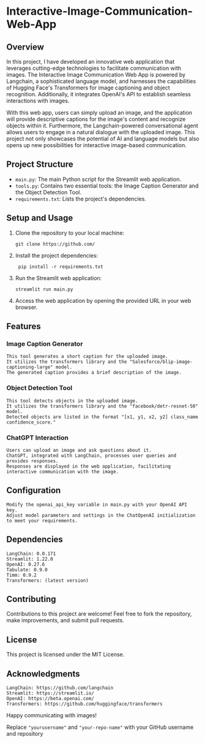 # Interactive-Image-Communication-Web-App

## Overview
In this project, I have developed an innovative web application that leverages cutting-edge technologies to facilitate communication with images. The Interactive Image Communication Web App is powered by Langchain, a sophisticated language model, and harnesses the capabilities of Hugging Face's Transformers for image captioning and object recognition. Additionally, it integrates OpenAI's API to establish seamless interactions with images.

With this web app, users can simply upload an image, and the application will provide descriptive captions for the image's content and recognize objects within it. Furthermore, the Langchain-powered conversational agent allows users to engage in a natural dialogue with the uploaded image. This project not only showcases the potential of AI and language models but also opens up new possibilities for interactive image-based communication.

## Project Structure
- `main.py`: The main Python script for the Streamlit web application.
- `tools.py`: Contains two essential tools: the Image Caption Generator and the Object Detection Tool.
- `requirements.txt`: Lists the project's dependencies.

## Setup and Usage
1. Clone the repository to your local machine:

   ```shell
   git clone https://github.com/
   ```
2. Install the project dependencies:

   ```shell
    pip install -r requirements.txt
   ```
3. Run the Streamlit web application:

    ```shell
    streamlit run main.py
    ```
4. Access the web application by opening the provided URL in your web browser.

## Features
### Image Caption Generator

    This tool generates a short caption for the uploaded image.
    It utilizes the transformers library and the "Salesforce/blip-image-captioning-large" model.
    The generated caption provides a brief description of the image.

### Object Detection Tool

    This tool detects objects in the uploaded image.
    It utilizes the transformers library and the "facebook/detr-resnet-50" model.
    Detected objects are listed in the format "[x1, y1, x2, y2] class_name confidence_score."

### ChatGPT Interaction

    Users can upload an image and ask questions about it.
    ChatGPT, integrated with LangChain, processes user queries and provides responses.
    Responses are displayed in the web application, facilitating interactive communication with the image.

## Configuration

    Modify the openai_api_key variable in main.py with your OpenAI API key.
    Adjust model parameters and settings in the ChatOpenAI initialization to meet your requirements.

## Dependencies

    LangChain: 0.0.171
    Streamlit: 1.22.0
    OpenAI: 0.27.6
    Tabulate: 0.9.0
    Timm: 0.9.2
    Transformers: (latest version)

## Contributing

Contributions to this project are welcome! Feel free to fork the repository, make improvements, and submit pull requests.
## License

This project is licensed under the MIT License.

## Acknowledgments

    LangChain: https://github.com/langchain
    Streamlit: https://streamlit.io/
    OpenAI: https://beta.openai.com/
    Transformers: https://github.com/huggingface/transformers

Happy communicating with images!



Replace `"yourusername"` and `"your-repo-name"` with your GitHub username and repository